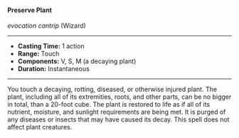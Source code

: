 #### Preserve Plant
*evocation cantrip* (Wizard)
___
- **Casting Time:** 1 action
- **Range:** Touch
- **Components:** V, S, M (a decaying plant)
- **Duration:** Instantaneous
---
You touch a decaying, rotting, diseased, or otherwise injured plant. The plant, including all of its extremities, roots, and other parts, can be no bigger in total, than a 20-foot cube. The plant is restored to life as if all of its nutrient, moisture, and sunlight requirements are being met. It is purged of any diseases or insects that may have caused its decay. This spell does not affect plant creatures.
